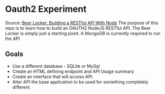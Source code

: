 # Oauth2 Experiment
Source: <a href="http://scottksmith.com/blog/2014/05/02/building-restful-apis-with-node/" target="_blank">Beer Locker: Building a RESTful API With Node</a>
The purpose of this repo is to learn how to build an OAUTH2 NodeJS RESTful API. The Beer Locker is simply just a starting point. A MongoDB is currently required to run the API

## Goals
* Use a different database - SQLite or MySql
* Create an HTML defining endpoint and API Usage summary
* Create an interface that will access API.
* Alter API the base application to be used for something completely different.
